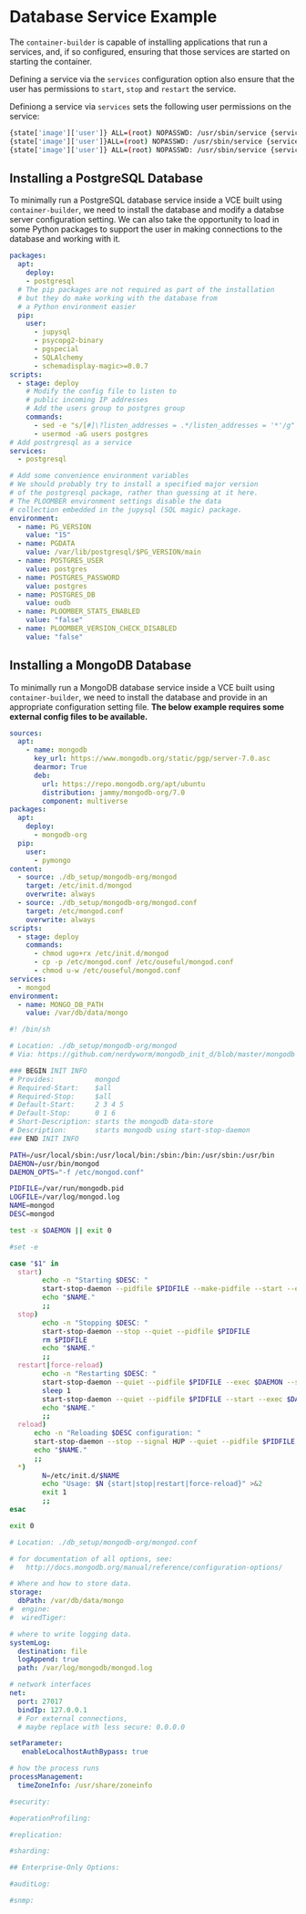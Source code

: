 # Database Service Example

The `container-builder` is capable of installing applications that run a services, and, if so configured, ensuring that those services are started on starting the container.

Defining a service via the `services` configuration option also ensure that the user has permissions to `start`, `stop` and `restart` the service.

Definiong a service via `services` sets the following user permissions on the service:

```bash
{state['image']['user']} ALL=(root) NOPASSWD: /usr/sbin/service {service} start
{state['image']['user']}ALL=(root) NOPASSWD: /usr/sbin/service {service} restart
{state['image']['user']} ALL=(root) NOPASSWD: /usr/sbin/service {service} stop
```

## Installing a PostgreSQL Database

To minimally run a PostgreSQL database service inside a VCE built using `container-builder`, we need to install the database and modify a databse server configuration setting. We can also take the opportunity to load in some Python packages to support the user in making connections to the database and working with it.

```yaml
packages:
  apt:
    deploy:
    - postgresql
  # The pip packages are not required as part of the installation
  # but they do make working with the database from 
  # a Python environment easier
  pip:
    user:
      - jupysql
      - psycopg2-binary
      - pgspecial
      - SQLAlchemy
      - schemadisplay-magic>=0.0.7
scripts:
  - stage: deploy
    # Modify the config file to listen to 
    # public incoming IP addresses
    # Add the users group to postgres group
    commands:
      - sed -e "s/[#]\?listen_addresses = .*/listen_addresses = '*'/g" -i "/etc/postgresql/$PG_VERSION/main/postgresql.conf"
      - usermod -aG users postgres
# Add postrgresql as a service
services:
  - postgresql

# Add some convenience environment variables
# We should probably try to install a specified major version
# of the postgresql package, rather than guessing at it here.
# The PLOOMBER environment settings disable the data
# collection embedded in the jupysql (SQL magic) package. 
environment:
  - name: PG_VERSION
    value: "15"
  - name: PGDATA
    value: /var/lib/postgresql/$PG_VERSION/main
  - name: POSTGRES_USER
    value: postgres
  - name: POSTGRES_PASSWORD
    value: postgres
  - name: POSTGRES_DB
    value: oudb
  - name: PLOOMBER_STATS_ENABLED
    value: "false"
  - name: PLOOMBER_VERSION_CHECK_DISABLED
    value: "false"
```

## Installing a MongoDB Database

To minimally run a MongoDB database service inside a VCE built using `container-builder`, we need to install the database and provide in an appropriate configuration setting file. __The below example requires some external config files to be available.__

```yaml
sources:
  apt:
    - name: mongodb
      key_url: https://www.mongodb.org/static/pgp/server-7.0.asc
      dearmor: True
      deb:
        url: https://repo.mongodb.org/apt/ubuntu
        distribution: jammy/mongodb-org/7.0
        component: multiverse
packages:
  apt:
    deploy:
      - mongodb-org
  pip:
    user:
      - pymongo
content:
  - source: ./db_setup/mongodb-org/mongod
    target: /etc/init.d/mongod
    overwrite: always
  - source: ./db_setup/mongodb-org/mongod.conf
    target: /etc/mongod.conf
    overwrite: always
scripts:
  - stage: deploy
    commands:
      - chmod ugo+rx /etc/init.d/mongod
      - cp -p /etc/mongod.conf /etc/ouseful/mongod.conf
      - chmod u-w /etc/ouseful/mongod.conf
services:
  - mongod
environment:
  - name: MONGO_DB_PATH
    value: /var/db/data/mongo
```

```bash
#! /bin/sh

# Location: ./db_setup/mongodb-org/mongod
# Via: https://github.com/nerdyworm/mongodb_init_d/blob/master/mongodb

### BEGIN INIT INFO
# Provides:          mongod
# Required-Start:    $all
# Required-Stop:     $all
# Default-Start:     2 3 4 5
# Default-Stop:      0 1 6
# Short-Description: starts the mongodb data-store
# Description:       starts mongodb using start-stop-daemon
### END INIT INFO

PATH=/usr/local/sbin:/usr/local/bin:/sbin:/bin:/usr/sbin:/usr/bin
DAEMON=/usr/bin/mongod
DAEMON_OPTS="-f /etc/mongod.conf"

PIDFILE=/var/run/mongodb.pid
LOGFILE=/var/log/mongod.log
NAME=mongod
DESC=mongod

test -x $DAEMON || exit 0

#set -e

case "$1" in
  start)
        echo -n "Starting $DESC: "
        start-stop-daemon --pidfile $PIDFILE --make-pidfile --start --exec $DAEMON -- $DAEMON_OPTS -- run >> $LOGFILE&
        echo "$NAME."
        ;;
  stop)
        echo -n "Stopping $DESC: "
        start-stop-daemon --stop --quiet --pidfile $PIDFILE
        rm $PIDFILE
        echo "$NAME."
        ;;
  restart|force-reload)
        echo -n "Restarting $DESC: "
        start-stop-daemon --quiet --pidfile $PIDFILE --exec $DAEMON --stop
        sleep 1
        start-stop-daemon --quiet --pidfile $PIDFILE --start --exec $DAEMON -- $DAEMON_OPTS  -- run >> $LOGFILE&
        echo "$NAME."
        ;;
  reload)
      echo -n "Reloading $DESC configuration: "
      start-stop-daemon --stop --signal HUP --quiet --pidfile $PIDFILE --exec $DAEMON
      echo "$NAME."
      ;;
  *)
        N=/etc/init.d/$NAME
        echo "Usage: $N {start|stop|restart|force-reload}" >&2
        exit 1
        ;;
esac

exit 0
```

```yaml
# Location: ./db_setup/mongodb-org/mongod.conf

# for documentation of all options, see:
#   http://docs.mongodb.org/manual/reference/configuration-options/

# Where and how to store data.
storage:
  dbPath: /var/db/data/mongo
#  engine:
#  wiredTiger:

# where to write logging data.
systemLog:
  destination: file
  logAppend: true
  path: /var/log/mongodb/mongod.log

# network interfaces
net:
  port: 27017
  bindIp: 127.0.0.1
  # For external connections,
  # maybe replace with less secure: 0.0.0.0

setParameter:
   enableLocalhostAuthBypass: true

# how the process runs
processManagement:
  timeZoneInfo: /usr/share/zoneinfo

#security:

#operationProfiling:

#replication:

#sharding:

## Enterprise-Only Options:

#auditLog:

#snmp:

```
